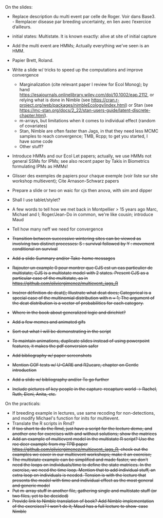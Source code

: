 On the slides: 

- Replace description du multi event par celle de Roger. Voir dans Base3. - Remplacer disease par breeding uncertainty, en lien avec l’exercice d’ailleurs.
- initial states: Multistate. It is known exactly: alive at site of initial capture
- Add the multi event are HMMs; Actually everything we've seen is an HMM.
- Papier Brett, Roland. 
- Write a slide w/ tricks to speed up the computations and improve convergence
    - Marginalization (cite relevant paper I review for Ecol Monog); by hand <https://esajournals.onlinelibrary.wiley.com/doi/10.1002/eap.2112>, or relying what is done in Nimble (see <https://cran.r-project.org/web/packages/nimbleEcology/index.html>) or Stan (see <https://mc-stan.org/docs/2_22/stan-users-guide/latent-discrete-chapter.html>). 
    - m-arrays, but limitations when it comes to individual effect (random of covariates)
    - Stan, Nimble are often faster than Jags, in that they need less MCMC samples to reach convergence; TMB, Rcpp; to get you started, I have some code
    - Other stuff?
- Introduce HMMs and our Ecol Let papers; actually, we use HMMs not general SSMs for IPMs; see also recent paper by Takis in Biometrics formulating IPMs as HMMs!
- Glisser des exemples de papiers pour chaque exemple (voir liste sur site workshop multievent); Cite Arnason-Schwarz papers 




- Prepare a slide or two on waic for cjs then anova, with sim and dipper
- Shall I use tablet/stylet?
- A few words to tell how we met back in Montpellier > 15 years ago Marc, Michael and I; Roger/Jean-Do in common, we're like cousin; introduce Maud 
- Tell how many neff we need for convergence

- ~~Transition between successive wintering sites can be viewed as involving two distinct processes: S : survival followed by Y : movement conditional on survival~~
- ~~Add a slide Summary and/or Take-home messages~~
- ~~Rajouter un example 0 pour montrer que CJS est un cas particulier de multistate; CJS is a multistate model with 2 states. Present CJS as a particular case of the multistate, as in https://github.com/oliviergimenez/multievent_jags_R~~
- ~~Insérer définition de dcat(); Illustrate what dcat does; Categorical is a special case of the multinomial distribution with n = 1; The argument of the dcat distribution is a vector of probabilities for each category.~~
- ~~Where in the book about generalized logic and dirichlet?~~
- ~~Add a few memes and animated gifs~~
- ~~Sort out what I will be demonstrating in the script~~
- ~~To maintain animations, duplicate slides instead of using powerpoint features, it makes the pdf conversion safer~~
- ~~Add bibliography w/ paper screenshots~~
- ~~Mention GOF tests w/ U-CARE and R2ucare, chapter on Gentle introduction~~
- ~~Add a slide w/ bibliography and/or To go further~~
- ~~Include pictures of key people in the capture-recapture world -> Rachel, Ruth, Eleni, Anita, etc.~~

On the practicals:

- If breeding example in lectures, use same recoding for non-detections, and modify Michael's function for inits for multievent.
- Translate the R scripts in Rmd?
- ~~If too short to do the Rmd, just have a script for the lecture demo, and another one for exercises with and without solutions; show the matrices~~
- ~~Add an example of multievent model in the multistate R script? Use the roe deer example from my TPB paper https://github.com/oliviergimenez/multievent_jags_R; check out the examples we cover in our multievent workshops; make it an exercise;~~
- ~~The multistate example can be simplified and made faster, we don't need the loops on individuals/time to define the state matrices. In the exercise, we need the time loop. Mention that to add individual stuff, an extra loop on individuals is needed. Tension is with the lecture that presents the model with time and individual effect as the most general and generic model~~
- ~~Put m-array stuff in another file, gathering single and multistate stuff (or two files, yet to be decided)~~
- ~~Provide link to Nimble translation of book? Add Nimble implementation of the exercises? I won't do it; Maud has a full lecture to show-case Nimble~~
